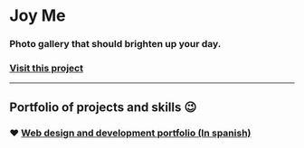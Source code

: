 # Joy Me
### Photo gallery that should brighten up your day.
### [Visit this project](https://joy-me-reiq.herokuapp.com/)
___
## Portfolio of projects and skills :wink:
### :heart: [Web design and development portfolio (In spanish)](https://bit.ly/hernanreiq)